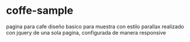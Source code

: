 # coffe-sample
pagina para cafe
diseño basico para muestra con estilo parallax realizado con jquery
de una sola pagina, configurada de manera responsive

